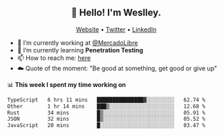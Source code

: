 <h2 align="center">👋 Hello! I'm Weslley.</h2>
<p align="center">
  <a href="http://weslleyneri.com.br">Website</a> •
  <a href="https://twitter.com/Weslley_Neri">Twitter</a> •
  <a href="https://www.linkedin.com/in/weslley-neri-3658908b">LinkedIn</a>
</p>


- 🔭 I’m currently working at [@MercadoLibre](https://github.com/mercadolibre)
- 🌱 I’m currently learning **Penetration Testing**
- 📫 How to reach me: [here](mailto:weslley39@gmail.com)
- ☁️ Quote of the moment: "Be good at something, get good or give up"

📊 **This week I spent my time working on**
<!--START_SECTION:waka-->

```txt
TypeScript   6 hrs 11 mins   ███████████████▓░░░░░░░░░   62.74 %
Other        1 hr 14 mins    ███▒░░░░░░░░░░░░░░░░░░░░░   12.68 %
Rust         34 mins         █▒░░░░░░░░░░░░░░░░░░░░░░░   05.91 %
JSON         32 mins         █▒░░░░░░░░░░░░░░░░░░░░░░░   05.52 %
JavaScript   20 mins         █░░░░░░░░░░░░░░░░░░░░░░░░   03.47 %
```

<!--END_SECTION:waka-->

<!-- Inspired by https://github.com/gruselhaus/gruselhaus -->